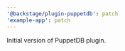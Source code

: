 ```yaml
---
'@backstage/plugin-puppetdb': patch
'example-app': patch
---
```


Initial version of PuppetDB plugin.
